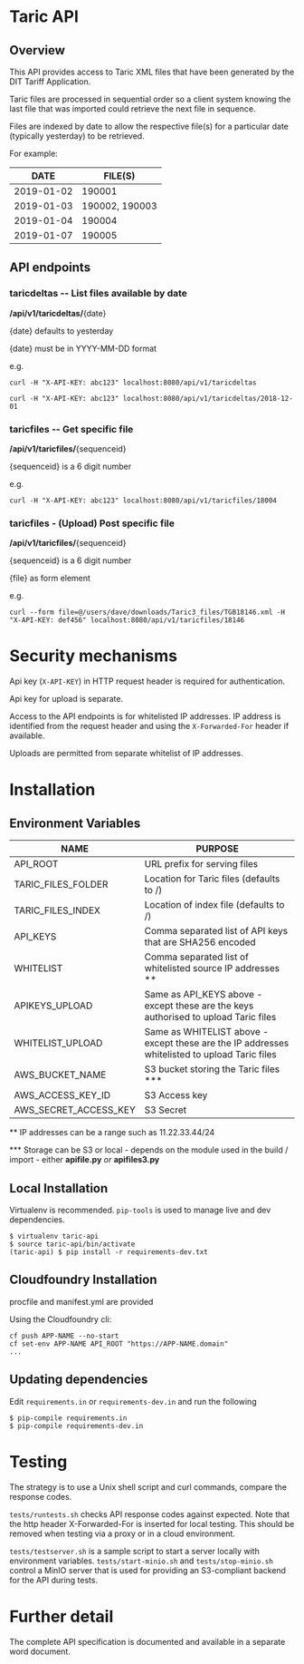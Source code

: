 # Taric API

## Overview

This API provides access to Taric XML files that have been generated by the DIT Tariff Application.

Taric files are processed in sequential order so a client system knowing the last file that was imported could retrieve the next file in sequence.

Files are indexed by date to allow the respective file(s) for a particular date (typically yesterday) to be retrieved.

For example:

**DATE**    | **FILE(S)**
---|---
2019-01-02  | 190001
2019-01-03  | 190002, 190003 
2019-01-04  | 190004
2019-01-07  | 190005

## API endpoints

### taricdeltas -- List files available by date

**/api/v1/taricdeltas/**{date}

{date} defaults to yesterday

{date} must be in YYYY-MM-DD format

e.g.

```
curl -H "X-API-KEY: abc123" localhost:8080/api/v1/taricdeltas

curl -H "X-API-KEY: abc123" localhost:8080/api/v1/taricdeltas/2018-12-01
```
### taricfiles -- Get specific file

**/api/v1/taricfiles/**{sequenceid}

{sequenceid} is a 6 digit number

e.g.
```
curl -H "X-API-KEY: abc123" localhost:8080/api/v1/taricfiles/18004
```


### taricfiles - (Upload) Post specific file

**/api/v1/taricfiles/**{sequenceid}

{sequenceid} is a 6 digit number

{file} as form element

e.g.
```
curl --form file=@/users/dave/downloads/Taric3_files/TGB18146.xml -H "X-API-KEY: def456" localhost:8080/api/v1/taricfiles/18146
```

# Security mechanisms

Api key (`X-API-KEY`) in HTTP request header is required for authentication.

Api key for upload is separate.

Access to the API endpoints is for whitelisted IP addresses. IP address is identified from the request header and using the `X-Forwarded-For` header if available. 

Uploads are permitted from separate whitelist of IP addresses.


# Installation

##  Environment Variables

**NAME**            | **PURPOSE**
---|---
API_ROOT            | URL prefix for serving files
TARIC_FILES_FOLDER  | Location for Taric files (defaults to /)
TARIC_FILES_INDEX   | Location of index file (defaults to /)
API_KEYS            | Comma separated list of API keys that are SHA256 encoded
WHITELIST           | Comma separated list of whitelisted source IP addresses **
APIKEYS_UPLOAD      | Same as API_KEYS above - except these are the keys authorised to upload Taric files
WHITELIST_UPLOAD    | Same as WHITELIST above - except these are the IP addresses whitelisted to upload Taric files
AWS_BUCKET_NAME     | S3 bucket storing the Taric files ***
AWS_ACCESS_KEY_ID   | S3 Access key
AWS_SECRET_ACCESS_KEY   | S3 Secret

** IP addresses can be a range such as 11.22.33.44/24

*** Storage can be S3 or local - depends on the module used in the build / import - either **apifile.py** _or_ **apifiles3.py**



##  Local Installation
Virtualenv is recommended. `pip-tools` is used to manage live and dev dependencies.

```
$ virtualenv taric-api
$ source taric-api/bin/activate
(taric-api) $ pip install -r requirements-dev.txt
```

##  Cloudfoundry Installation
procfile and manifest.yml are provided

Using the Cloudfoundry cli:
```
cf push APP-NAME --no-start
cf set-env APP-NAME API_ROOT "https://APP-NAME.domain"
...
```

## Updating dependencies

Edit `requirements.in` or `requirements-dev.in` and run the following

```
$ pip-compile requirements.in
$ pip-compile requirements-dev.in
```

# Testing

The strategy is to use a Unix shell script and curl commands, compare the response codes.

`tests/runtests.sh` checks API response codes against expected. Note that the http header X-Forwarded-For is inserted for local testing. This should be removed when testing via a proxy or in a cloud environment. 

`tests/testserver.sh` is a sample script to start a server locally with environment variables. `tests/start-minio.sh` and `tests/stop-minio.sh` control a MinIO server that is used for providing an S3-compliant backend for the API during tests.

# Further detail

The complete API specification is documented and available in a separate word document.
